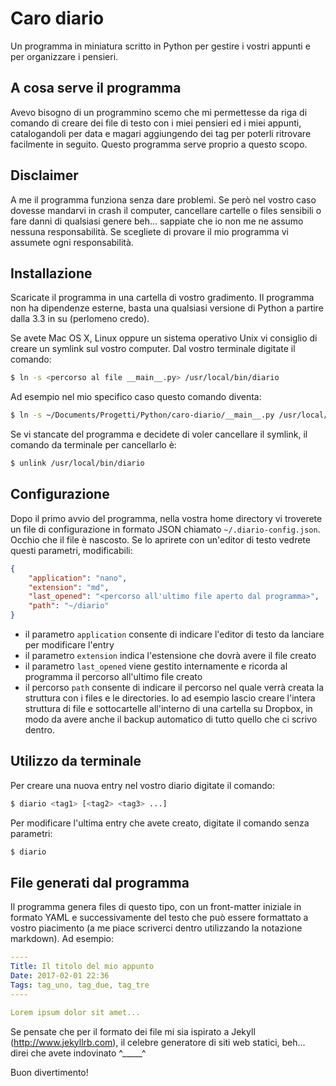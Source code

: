 # Caro diario

Un programma in miniatura scritto in Python per gestire i vostri appunti 
e per organizzare i pensieri.

## A cosa serve il programma

Avevo bisogno di un programmino scemo che mi permettesse da riga di 
comando di creare dei file 
di testo con i miei pensieri ed i miei appunti, catalogandoli per data e 
magari aggiungendo dei tag per 
poterli ritrovare facilmente in seguito.
Questo programma serve proprio a questo scopo.

## Disclaimer

A me il programma funziona senza dare problemi. Se però nel vostro caso 
dovesse mandarvi in crash 
il computer, cancellare cartelle o files sensibili o fare danni di 
qualsiasi genere beh... sappiate che io
non me ne assumo nessuna responsabilità. Se scegliete di provare il mio 
programma vi assumete ogni responsabilità.

## Installazione 

Scaricate il programma in una cartella di vostro gradimento. Il 
programma non ha dipendenze esterne, basta 
una qualsiasi versione di Python a partire dalla 3.3 in su (perlomeno 
credo).

Se avete Mac OS X, Linux oppure un sistema operativo Unix vi consiglio 
di creare un symlink sul vostro computer. 
Dal vostro terminale digitate il comando:

````sh
$ ln -s <percorso al file __main__.py> /usr/local/bin/diario
````

Ad esempio nel mio specifico caso questo comando diventa:

````sh
$ ln -s ~/Documents/Progetti/Python/caro-diario/__main__.py /usr/local/bin/diario
````

Se vi stancate del programma e decidete di voler cancellare il symlink, 
il comando da terminale per cancellarlo è:

````sh
$ unlink /usr/local/bin/diario
````

## Configurazione

Dopo il primo avvio del programma, nella vostra home directory vi 
troverete un file di configurazione in formato JSON 
chiamato `~/.diario-config.json`. Occhio che il file è nascosto.
Se lo aprirete con un'editor di testo vedrete questi parametri, 
modificabili:

````json
{
    "application": "nano",
    "extension": "md",
    "last_opened": "<percorso all'ultimo file aperto dal programma>",
    "path": "~/diario"
}
````

* il parametro `application` consente di indicare l'editor di testo da lanciare per modificare l'entry
* il parametro `extension` indica l'estensione che dovrà avere il file creato
* il parametro `last_opened` viene gestito internamente e ricorda al programma il percorso all'ultimo file creato
* il percorso `path` consente di indicare il percorso nel quale verrà 
creata la struttura con i files e le directories. Io ad esempio lascio 
creare l'intera struttura di file e sottocartelle all'interno di una 
cartella su Dropbox, in modo da avere anche il backup automatico di tutto quello che ci scrivo dentro.

## Utilizzo da terminale

Per creare una nuova entry nel vostro diario digitate il comando:

````sh
$ diario <tag1> [<tag2> <tag3> ...]
````
Per modificare l'ultima entry che avete creato, digitate il comando 
senza parametri:

````sh
$ diario
````

## File generati dal programma

Il programma genera files di questo tipo, con un front-matter iniziale 
in formato YAML e successivamente del testo che può essere formattato a 
vostro piacimento (a me piace scriverci dentro utilizzando la notazione 
markdown).
Ad esempio:

````yaml
----
Title: Il titolo del mio appunto
Date: 2017-02-01 22:36
Tags: tag_uno, tag_due, tag_tre
----

Lorem ipsum dolor sit amet...

````

Se pensate che per il formato dei file mi sia ispirato 
a Jekyll (<http://www.jekyllrb.com>), il celebre generatore 
di siti web statici, beh... direi che avete indovinato ^_____^
 
 
Buon divertimento!
